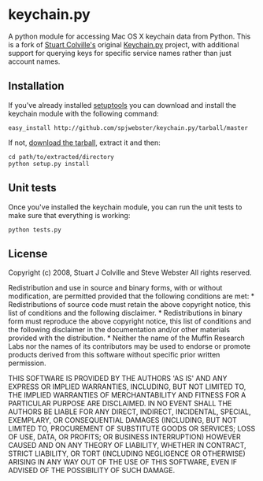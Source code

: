 keychain.py
===========

A python module for accessing Mac OS X keychain data from Python. This is a fork of [Stuart Colville's](http://muffinresearch.co.uk) original [Keychain.py](https://launchpad.net/keychain.py/) project, with additional support for querying keys for specific service names rather than just account names.


Installation
------------

If you've already installed [setuptools](http://pypi.python.org/pypi/setuptools) you can download and install the keychain module with the following command:

    easy_install http://github.com/spjwebster/keychain.py/tarball/master

If not, [download the tarball](http://github.com/spjwebster/keychain.py/tarball/master), extract it and then:

    cd path/to/extracted/directory
    python setup.py install


Unit tests
----------

Once you've installed the keychain module, you can run the unit tests to make sure that everything is working:

    python tests.py


License
-------

Copyright (c) 2008, Stuart J Colville and Steve Webster
All rights reserved.

Redistribution and use in source and binary forms, with or without
modification, are permitted provided that the following conditions are met:
    * Redistributions of source code must retain the above copyright
      notice, this list of conditions and the following disclaimer.
    * Redistributions in binary form must reproduce the above copyright
      notice, this list of conditions and the following disclaimer in the
      documentation and/or other materials provided with the distribution.
    * Neither the name of the Muffin Research Labs nor the
      names of its contributors may be used to endorse or promote products
      derived from this software without specific prior written permission.

THIS SOFTWARE IS PROVIDED BY THE AUTHORS 'AS IS' AND ANY
EXPRESS OR IMPLIED WARRANTIES, INCLUDING, BUT NOT LIMITED TO, THE IMPLIED
WARRANTIES OF MERCHANTABILITY AND FITNESS FOR A PARTICULAR PURPOSE ARE
DISCLAIMED. IN NO EVENT SHALL THE AUTHORS BE LIABLE FOR ANY
DIRECT, INDIRECT, INCIDENTAL, SPECIAL, EXEMPLARY, OR CONSEQUENTIAL DAMAGES
(INCLUDING, BUT NOT LIMITED TO, PROCUREMENT OF SUBSTITUTE GOODS OR SERVICES;
LOSS OF USE, DATA, OR PROFITS; OR BUSINESS INTERRUPTION) HOWEVER CAUSED AND
ON ANY THEORY OF LIABILITY, WHETHER IN CONTRACT, STRICT LIABILITY, OR TORT
(INCLUDING NEGLIGENCE OR OTHERWISE) ARISING IN ANY WAY OUT OF THE USE OF THIS
SOFTWARE, EVEN IF ADVISED OF THE POSSIBILITY OF SUCH DAMAGE.